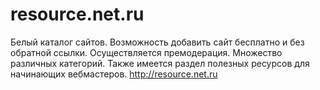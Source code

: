 # resource.net.ru
Белый каталог сайтов. Возможность добавить сайт бесплатно и без обратной ссылки. Осуществляется премодерация. Множество различных категорий. Также имеется раздел полезных ресурсов для начинающих вебмастеров. http://resource.net.ru
